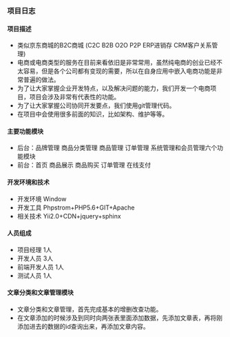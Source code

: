 ### 项目日志
#### 项目描述
* 类似京东商城的B2C商城 (C2C B2B O2O P2P ERP进销存 CRM客户关系管理)
* 电商或电商类型的服务在目前来看依旧是非常常用，虽然纯电商的创业已经不太容易，但是各个公司都有变现的需要，所以在自身应用中嵌入电商功能是非常普遍的做法。
* 为了让大家掌握企业开发特点，以及解决问题的能力，我们开发一个电商项目，项目会涉及非常有代表性的功能。
* 为了让大家掌握公司协同开发要点，我们使用git管理代码。
*  在项目中会使用很多前面的知识，比如架构、维护等等。
#### 主要功能模块
* 后台：品牌管理 商品分类管理 商品管理 订单管理 系统管理和会员管理六个功能模块
* 前台：首页 商品展示 商品购买 订单管理 在线支付
#### 开发环境和技术
* 开发环境 Window
* 开发工具 Phpstrom+PHP5.6+GIT+Apache
* 相关技术 Yii2.0+CDN+jquery+sphinx
#### 人员组成
* 项目经理  1人
* 开发人员 3人
* 前端开发人员 1人
* 测试人员 1人
#### 文章分类和文章管理模块
* 文章分类和文章管理，首先完成基本的增删改查功能。
* 在文章添加的时候涉及到同时向两张表里面添加数据，先添加文章表，再将刚添加进去的数据的id查询出来，再添加文章内容。